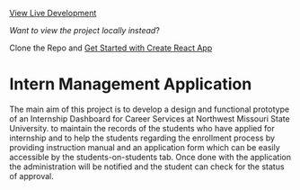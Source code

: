 
[View Live Development](https://gallant-hermann-bb5bce.netlify.app/)

*Want to view the project locally instead*?

Clone the Repo and [Get Started with Create React App](https://github.com/facebook/create-react-app/blob/main/packages/cra-template/template/README.md)

# Intern Management Application

The main aim of this project is to develop a design and functional prototype of an Internship Dashboard for Career Services at Northwest Missouri State University. to maintain the records of the students who have applied for internship and to help the students regarding the enrollment process by providing instruction manual and an application form which can be easily accessible by the students-on-students tab. Once done with the application the administration will be notified and the student can check for the status of approval.

